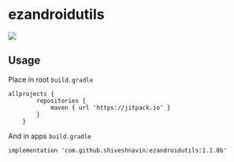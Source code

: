 # ezandroidutils
[![](https://jitpack.io/v/shiveshnavin/ezandroidutils.svg)](https://jitpack.io/#shiveshnavin/ezandroidutils)

## Usage
Place in root `build.gradle`
```
allprojects {
		repositories {
			maven { url 'https://jitpack.io' }
		}
	}
```
And in apps `build.gradle`

```
implementation 'com.github.shiveshnavin:ezandroidutils:1.1.0b'
```
